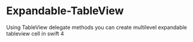 # Expandable-TableView
Using TableView delegate methods you can create multilevel expandable tableview cell in swift 4
